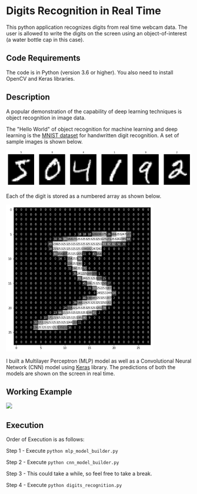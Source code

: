 # Digits Recognition in Real Time
This python application recognizes digits from real time webcam data. The user is allowed to write the digits on the screen using an object-of-interest (a water bottle cap in this case).

## Code Requirements
The code is in Python (version 3.6 or higher). You also need to install OpenCV and Keras libraries.

## Description
A popular demonstration of the capability of deep learning techniques is object recognition in image data.

The "Hello World" of object recognition for machine learning and deep learning is the [MNIST dataset](https://en.wikipedia.org/wiki/MNIST_database) for handwritten digit recognition. A set of sample images is shown below.

<img src="images/mnist_example.png" width=600 height=100/>

Each of the digit is stored as a numbered array as shown below.

<img src="images/sample_data.png" width=400 height=400/>

I built a Multilayer Perceptron (MLP) model as well as a Convolutional Neural Network (CNN) model using [Keras](https://keras.io/) library. The predictions of both the models are shown on the screen in real time.

## Working Example
<img src="https://github.com/akshaychandra111/Digits_Recognition_RealTime/blob/master/demo.gif">

## Execution
Order of Execution is as follows:

Step 1 - Execute ``` python mlp_model_builder.py ```

Step 2 - Execute ``` python cnn_model_builder.py ```

Step 3 - This could take a while, so feel free to take a break.

Step 4 - Execute ``` python digits_recognition.py ```
